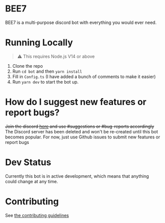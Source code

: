 # BEE7

BEE7 is a multi-purpose discord bot with everything you would ever need.

# Running Locally

> ⚠️ This requires Node.js V14 or above

1. Clone the repo
2. Run `cd bot` and then `yarn install`
3. Fill in `Config.ts` (I have added a bunch of comments to make it easier)
4. Run `yarn dev` to start the bot up.

# How do I suggest new features or report bugs?

~~Join the discord [here](https://discord.gg/fbsDSTperG) and use #suggestions or #bug-reports accordingly~~
The Discord server has been deleted and won't be re-created until this bot becomes popular. For now, just use Github issues to submit new features or report bugs

# Dev Status

Currently this bot is in active development, which means that anything could change at any time.

# Contributing

See [the contributing guidelines](CONTRIBUTING.md)
